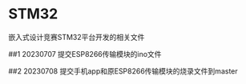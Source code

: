 # STM32
嵌入式设计竞赛STM32平台开发的相关文件

##1 20230707  提交ESP8266传输模块的ino文件

##2 20230708  提交手机app和原ESP8266传输模块的烧录文件到master
